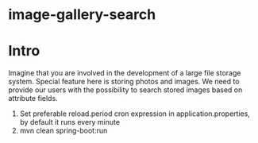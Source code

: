 # image-gallery-search
# Intro
Imagine that you are involved in the development of a large file storage system. Special feature here is storing photos and images. We need to provide our users with the possibility to search stored images based on attribute fields.

1. Set preferable reload.period cron expression in application.properties, by default it runs every minute
2. mvn clean spring-boot:run

